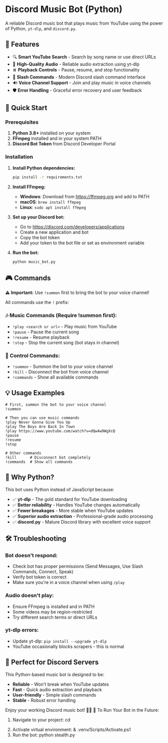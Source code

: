 # Discord Music Bot (Python)

A reliable Discord music bot that plays music from YouTube using the power of Python, `yt-dlp`, and `discord.py`.

## 🎵 Features

- 🔍 **Smart YouTube Search** - Search by song name or use direct URLs
- 🎵 **High-Quality Audio** - Reliable audio extraction using yt-dlp
- ⏸️ **Playback Controls** - Pause, resume, and stop functionality
- 🤖 **Slash Commands** - Modern Discord slash command interface
- 🔊 **Voice Channel Support** - Join and play music in voice channels
- 🛡️ **Error Handling** - Graceful error recovery and user feedback

## 🚀 Quick Start

### Prerequisites

1. **Python 3.8+** installed on your system
2. **FFmpeg** installed and in your system PATH
3. **Discord Bot Token** from Discord Developer Portal

### Installation

1. **Install Python dependencies:**
   ```bash
   pip install -r requirements.txt
   ```

2. **Install FFmpeg:**
   - **Windows**: Download from https://ffmpeg.org and add to PATH
   - **macOS**: `brew install ffmpeg`
   - **Linux**: `sudo apt install ffmpeg`

3. **Set up your Discord bot:**
   - Go to https://discord.com/developers/applications
   - Create a new application and bot
   - Copy the bot token
   - Add your token to the bot file or set as environment variable

4. **Run the bot:**
   ```bash
   python music_bot.py
   ```

## 🎮 Commands

⚠️ **Important:** Use `!summon` first to bring the bot to your voice channel!

All commands use the `!` prefix:

### 🎶 Music Commands (Require !summon first):
- `!play <search or url>` - Play music from YouTube
- `!pause` - Pause the current song
- `!resume` - Resume playback
- `!stop` - Stop the current song (bot stays in channel)

### 🔧 Control Commands:
- `!summon` - Summon the bot to your voice channel
- `!kill` - Disconnect the bot from voice channel
- `!commands` - Show all available commands

## 💡 Usage Examples

```
# First, summon the bot to your voice channel
!summon

# Then you can use music commands
!play Never Gonna Give You Up
!play The Boys Are Back In Town
!play https://www.youtube.com/watch?v=dQw4w9WgXcQ
!pause
!resume
!stop

# Other commands
!kill      # Disconnect bot completely
!commands  # Show all commands
```

## 🔧 Why Python?

This bot uses Python instead of JavaScript because:

- ✅ **yt-dlp** - The gold standard for YouTube downloading
- ✅ **Better reliability** - Handles YouTube changes automatically
- ✅ **Fewer breakages** - More stable when YouTube updates
- ✅ **Superior audio extraction** - Professional-grade audio processing
- ✅ **discord.py** - Mature Discord library with excellent voice support

## 🛠️ Troubleshooting

### Bot doesn't respond:
- Check bot has proper permissions (Send Messages, Use Slash Commands, Connect, Speak)
- Verify bot token is correct
- Make sure you're in a voice channel when using `/play`

### Audio doesn't play:
- Ensure FFmpeg is installed and in PATH
- Some videos may be region-restricted
- Try different search terms or direct URLs

### yt-dlp errors:
- Update yt-dlp: `pip install --upgrade yt-dlp`
- YouTube occasionally blocks scrapers - this is normal

## 🎵 Perfect for Discord Servers

This Python-based music bot is designed to be:
- **Reliable** - Won't break when YouTube updates
- **Fast** - Quick audio extraction and playback
- **User-friendly** - Simple slash commands
- **Stable** - Robust error handling

Enjoy your working Discord music bot! 🎤🤖
🚀 To Run Your Bot in the Future:
1. Navigate to your project: cd <dir here>
2. Activate virtual environment: & .venv/Scripts/Activate.ps1
3. Run the bot: python stealth.py
